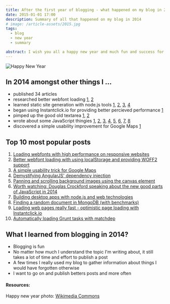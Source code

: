 ```yaml
---
title: After the first year of blogging - what happened on my blog in 2014?
date: 2015-01-01 17:00
description: Summary of all that happened on my blog in 2014
# image: /article-assets/2015.jpg
tags:
  - blog
  - new year
  - summary

abstract: I wish you all a happy new year and much fun and success for 2015! Let's have a quick review of the past 365 days.
---
```


![Happy New Year](/article-assets/2015.jpg 'Happy New Year')

## In 2014 amongst other things I ...

- published 34 articles
- researched better webfont loading
  [1](/blog/loading-webfonts-with-high-performance/),
  [2](/blog/better-webfont-loading-with-localstorage-and-woff2/)
- learned static site generation with node.js tools
  [1](/blog/static-site-generation-boilerplate/),
  [2](/blog/why-i-chose-a-statically-generated-website/),
  [3](/blog/serve-a-practical-command-line-webserver/),
  [4](/blog/hosting-static-web-pages-and-assets-with-google-drive/)
- began using Instantclick.io for providing better percieved performance
  [1](/blog/optimistic-page-loading-with-instantclick-io/)
- pimped up the good old textarea
  [1](/blog/adding-tab-support-to-textareas/),
  [2](/blog/automatically-adapting-the-height-textarea/)
- wrote about some JavaScript thingies
  [1](/blog/a-simple-pubsub-module-in-javascript/),
  [2](/blog/fat-arrows-for-javascript/),
  [3](/blog/error-handling-in-javascript/),
  [4](/blog/demistifying-angularjs-dependency-injection/),
  [5](/blog/defining-properties-in-javascript/),
  [6](/blog/finally-always-wins-unless-you-crash-your-computer-meanwhile/),
  [7](/blog/one-more-reason-to-check-for-strict-equality-in-javascript/),
  [8](/blog/generating-sound-effects-with-client-side-javascript/)
- discovered a simple usability improvement for Google Maps [1](/blog/simple-usability-trick-for-google-maps/)

## Top 10 most popular posts

1. [Loading webfonts with high performance on responsive websites](/blog/loading-webfonts-with-high-performance/)
2. [Better webfont loading with using localStorage and providing WOFF2 support](/blog/better-webfont-loading-with-localstorage-and-woff2/)
3. [A simple usability trick for Google Maps](/blog/simple-usability-trick-for-google-maps/)
4. [Demystifying AngularJS' dependency injection](/blog/demistifying-angularjs-dependency-injection/)
5. [Panning and scrolling background images using the canvas element](/blog/panning-and-scrolling-background-images-using-the-canvas-element/)
6. [Worth watching: Douglas Crockford speaking about the new good parts of JavaScript in 2014](/blog/video-douglas-crockford-about-the-new-good-parts/)
7. [Building desktop apps with node.js and web technologies](/blog/building-desktop-apps-with-node-js-and-web-technologies/)
8. [Finding a random document in MongoDB (with benchmarks)](/blog/finding-a-random-document-in-mongodb/)
9. [Loading web pages really fast - optimistic page loading with Instantclick.io](/blog/optimistic-page-loading-with-instantclick-io/)
10. [Automatically loading Grunt tasks with matchdep](/blog/automatically-loading-grunt-tasks-with-matchdep/)

## What I learned from blogging in 2014?

- Blogging is fun
- No matter how much I understand the topic I'm writing about, it still takes a lot of time and effort to publish a post
- A few times I really used my blog to gather information about things I would have forgotten otherwise
- I want to go on and publish betters posts and more often

#### Resources:

Happy new year photo: [Wikimedia Commons](https://commons.wikimedia.org/wiki/Category:2015#mediaviewer/File:Happy_New_Year_2015.png)
